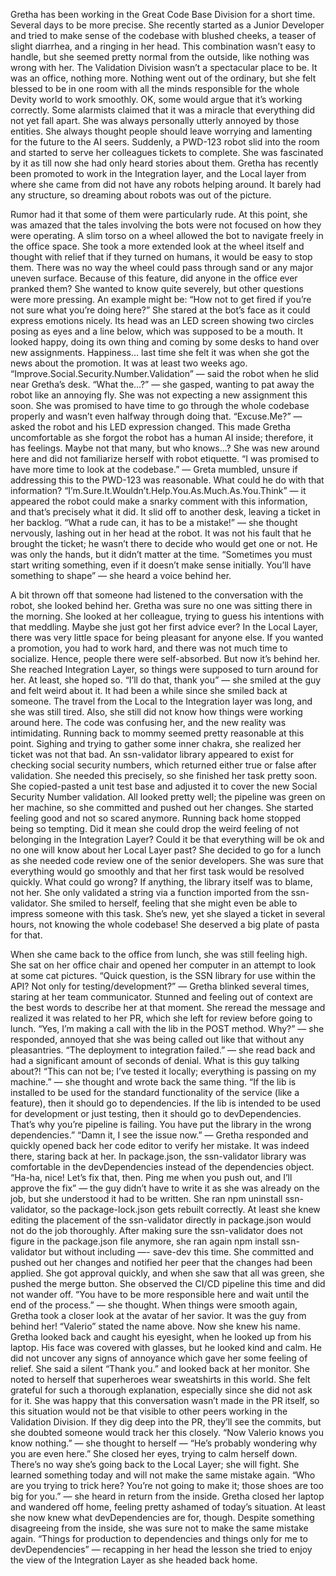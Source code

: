Gretha has been working in the Great Code Base Division for a short time. Several days to be more precise. She recently started as a Junior Developer and tried to make sense of the codebase with blushed cheeks, a teaser of slight diarrhea, and a ringing in her head. This combination wasn’t easy to handle, but she seemed pretty normal from the outside, like nothing was wrong with her. The Validation Division wasn’t a spectacular place to be. It was an office, nothing more. Nothing went out of the ordinary, but she felt blessed to be in one room with all the minds responsible for the whole Devity world to work smoothly.
OK, some would argue that it’s working correctly. Some alarmists claimed that it was a miracle that everything did not yet fall apart. She was always personally utterly annoyed by those entities. She always thought people should leave worrying and lamenting for the future to the AI seers. 
Suddenly, a PWD-123 robot slid into the room and started to serve her colleagues tickets to complete. She was fascinated by it as till now she had only heard stories about them. Gretha has recently been promoted to work in the Integration layer, and the Local layer from where she came from did not have any robots helping around. It barely had any structure, so dreaming about robots was out of the picture.

Rumor had it that some of them were particularly rude. At this point, she was amazed that the tales involving the bots were not focused on how they were operating. A slim torso on a wheel allowed the bot to navigate freely in the office space. She took a more extended look at the wheel itself and thought with relief that if they turned on humans, it would be easy to stop them. There was no way the wheel could pass through sand or any major uneven surface. Because of this feature, did anyone in the office ever pranked them? She wanted to know quite severely, but other questions were more pressing. An example might be: “How not to get fired if you’re not sure what you’re doing here?”
She stared at the bot’s face as it could express emotions nicely. Its head was an LED screen showing two circles posing as eyes and a line below, which was supposed to be a mouth. It looked happy, doing its own thing and coming by some desks to hand over new assignments. Happiness… last time she felt it was when she got the news about the promotion. It was at least two weeks ago.
“Improve.Social.Security.Number.Validation” — said the robot when he slid near Gretha’s desk. 
“What the…?” — she gasped, wanting to pat away the robot like an annoying fly. She was not expecting a new assignment this soon. She was promised to have time to go through the whole codebase properly and wasn’t even halfway through doing that.
“Excuse.Me?” — asked the robot and his LED expression changed. This made Gretha uncomfortable as she forgot the robot has a human AI inside; therefore, it has feelings. Maybe not that many, but who knows…? She was new around here and did not familiarize herself with robot etiquette. 
“I was promised to have more time to look at the codebase.” — Greta mumbled, unsure if addressing this to the PWD-123 was reasonable. What could he do with that information?
“I’m.Sure.It.Wouldn’t.Help.You.As.Much.As.You.Think” — it appeared the robot could make a snarky comment with this information, and that’s precisely what it did. It slid off to another desk, leaving a ticket in her backlog. 
“What a rude can, it has to be a mistake!” — she thought nervously, lashing out in her head at the robot. It was not his fault that he brought the ticket; he wasn’t there to decide who would get one or not. He was only the hands, but it didn’t matter at the time. 
“Sometimes you must start writing something, even if it doesn’t make sense initially. You’ll have something to shape” — she heard a voice behind her. 

A bit thrown off that someone had listened to the conversation with the robot, she looked behind her. Gretha was sure no one was sitting there in the morning. She looked at her colleague, trying to guess his intentions with that meddling. Maybe she just got her first advice ever? In the Local Layer, there was very little space for being pleasant for anyone else. If you wanted a promotion, you had to work hard, and there was not much time to socialize. Hence, people there were self-absorbed. But now it’s behind her. She reached Integration Layer, so things were supposed to turn around for her. At least, she hoped so.
“I’ll do that, thank you” — she smiled at the guy and felt weird about it. It had been a while since she smiled back at someone. The travel from the Local to the Integration layer was long, and she was still tired. Also, she still did not know how things were working around here. The code was confusing her, and the new reality was intimidating. Running back to mommy seemed pretty reasonable at this point.
Sighing and trying to gather some inner chakra, she realized her ticket was not that bad. An ssn-validator library appeared to exist for checking social security numbers, which returned either true or false after validation. She needed this precisely, so she finished her task pretty soon. She copied-pasted a unit test base and adjusted it to cover the new Social Security Number validation.
All looked pretty well; the pipeline was green on her machine, so she committed and pushed out her changes. She started feeling good and not so scared anymore. Running back home stopped being so tempting. Did it mean she could drop the weird feeling of not belonging in the Integration Layer? Could it be that everything will be ok and no one will know about her Local Layer past? She decided to go for a lunch as she needed code review one of the senior developers. She was sure that everything would go smoothly and that her first task would be resolved quickly. What could go wrong? If anything, the library itself was to blame, not her. She only validated a string via a function imported from the ssn-validator.
She smiled to herself, feeling that she might even be able to impress someone with this task. She’s new, yet she slayed a ticket in several hours, not knowing the whole codebase! She deserved a big plate of pasta for that.
                                                                                                    
When she came back to the office from lunch, she was still feeling high. She sat on her office chair and opened her computer in an attempt to look at some cat pictures.
“Quick question, is the SSN library for use within the API? Not only for testing/development?” — Gretha blinked several times, staring at her team communicator. Stunned and feeling out of context are the best words to describe her at that moment. She reread the message and realized it was related to her PR, which she left for review before going to lunch. 
“Yes, I’m making a call with the lib in the POST method. Why?” — she responded, annoyed that she was being called out like that without any pleasantries.
“The deployment to integration failed.” — she read back and had a significant amount of seconds of denial. What is this guy talking about?!
“This can not be; I’ve tested it locally; everything is passing on my machine.” — she thought and wrote back the same thing.
“If the lib is installed to be used for the standard functionality of the service (like a feature), then it should go to dependencies. If the lib is intended to be used for development or just testing, then it should go to devDependencies. That’s why you’re pipeline is failing. You have put the library in the wrong dependencies.”
“Damn it, I see the issue now.” — Gretha responded and quickly opened back her code editor to verify her mistake. It was indeed there, staring back at her. In package.json, the ssn-validator library was comfortable in the devDependencies instead of the dependencies object. 
“Ha-ha, nice! Let’s fix that, then. Ping me when you push out, and I’ll approve the fix” — the guy didn’t have to write it as she was already on the job, but she understood it had to be written. 
She ran npm uninstall ssn-validator, so the package-lock.json gets rebuilt correctly. At least she knew editing the placement of the ssn-validator directly in package.json would not do the job thoroughly. After making sure the ssn-validator does not figure in the package.json file anymore, she ran again npm install ssn-validator but without including —- save-dev this time. She committed and pushed out her changes and notified her peer that the changes had been applied.
She got approval quickly, and when she saw that all was green, she pushed the merge button. She observed the CI/CD pipeline this time and did not wander off. “You have to be more responsible here and wait until the end of the process.” — she thought.
When things were smooth again, Gretha took a closer look at the avatar of her savior. It was the guy from behind her! “Valerio” stated the name above. Now she knew his name. Gretha looked back and caught his eyesight, when he looked up from his laptop. His face was covered with glasses, but he looked kind and calm. He did not uncover any signs of annoyance which gave her some feeling of relief.  She said a silent “Thank you.” and looked back at her monitor. She noted to herself that superheroes wear sweatshirts in this world. She felt grateful for such a thorough explanation, especially since she did not ask for it. She was happy that this conversation wasn’t made in the PR itself, so this situation would not be that visible to other peers working in the Validation Division. If they dig deep into the PR, they’ll see the commits, but she doubted someone would track her this closely.
“Now Valerio knows you know nothing.” — she thought to herself — “He’s probably wondering why you are even here.” She closed her eyes, trying to calm herself down. There’s no way she’s going back to the Local Layer; she will fight. She learned something today and will not make the same mistake again. “Who are you trying to trick here? You’re not going to make it; those shoes are too big for you.” — she heard in return from the inside. 
Gretha closed her laptop and wandered off home, feeling pretty ashamed of today’s situation. At least she now knew what devDependencies are for, though. Despite something disagreeing from the inside, she was sure not to make the same mistake again. “Things for production to dependencies and things only for me to devDependencies” — recapping in her head the lesson she tried to enjoy the view of the Integration Layer as she headed back home. 


